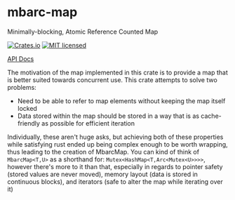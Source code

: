 # mbarc-map
Minimally-blocking, Atomic Reference Counted Map

[![Crates.io][crates-badge]][crates-url]
[![MIT licensed][mit-badge]][mit-url]

[crates-badge]: https://img.shields.io/crates/v/mbarc-map.svg
[crates-url]: https://crates.io/crates/mbarc-map
[mit-badge]: https://img.shields.io/badge/license-MIT-blue.svg
[mit-url]: https://github.com/gentlecolts/mbarc-map/blob/main/LICENSE

[API Docs](https://docs.rs/mbarc-map/latest/mbarc_map/)

The motivation of the map implemented in this crate is to provide a map that is better suited towards concurrent use.  This crate attempts to solve two problems:
- Need to be able to refer to map elements without keeping the map itself locked
- Data stored within the map should be stored in a way that is as cache-friendly as possible for efficient iteration

Individually, these aren't huge asks, but achieving both of these properties while satisfying rust ended up being complex enough to be worth wrapping, thus leading to the creation of MbarcMap.
You can kind of think of `MbarcMap<T,U>` as a shorthand for: `Mutex<HashMap<T,Arc<Mutex<U>>>>`, however there's more to it than that, especially in regards to pointer safety (stored values are never moved), memory layout (data is stored in continuous blocks), and iterators (safe to alter the map while iterating over it)

